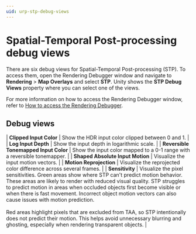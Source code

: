 ```yaml
---
uid: urp-stp-debug-views
---
```

# Spatial-Temporal Post-processing debug views

There are six debug views for Spatial-Temporal Post-processing (STP). To access them, open the Rendering Debugger window  and navigate to **Rendering** > **Map Overlays** and select **STP**. Unity shows the **STP Debug Views** property where you can select one of the views.

For more information on how to access the Rendering Debugger window, refer to [How to access the Rendering Debugger](../features/rendering-debugger.md).

## Debug views

| **Clipped Input Color** | Show the HDR input color clipped between 0 and 1. |
| **Log Input Depth** | Show the input depth in logarithmic scale. |
| **Reversible Tonemapped Input Color** | Show the input color mapped to a 0-1 range with a reversible tonemapper. |
| **Shaped Absolute Input Motion** | Visualize the input motion vectors. |
| **Motion Reprojection** | Visualize the reprojected color difference across several frames. |
| **Sensitivity** | Visualize the pixel sensitivities. Green areas show where STP can't predict motion behavior. These areas are likely to render with reduced visual quality. STP struggles to predict motion in areas when occluded objects first become visible or when there is fast movement. Incorrect object motion vectors can also cause issues with motion prediction.<br/><br/>Red areas highlight pixels that are excluded from TAA, so STP intentionally does not predict their motion. This helps avoid unnecessary blurring and ghosting, especially when rendering transparent objects. |
